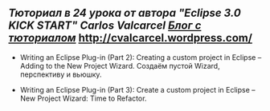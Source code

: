*Тюториал в 24 урока от автора "Eclipse 3.0 KICK START" Carlos Valcarcel* 
*[Блог c тюториалом](http://cvalcarcel.wordpress.com/)* __http://cvalcarcel.wordpress.com/__
----------------------
- Writing an Eclipse Plug-in (Part 2): Creating a custom project in Eclipse – Adding to the New Project Wizard.
Создаём пустой Wizard, перспективу и вьюшку.

- Writing an Eclipse Plug-in (Part 3): Create a custom project in Eclipse – New Project Wizard: Time to Refactor.




